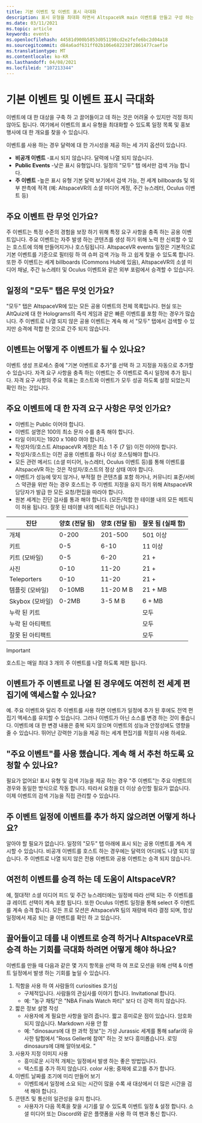 ```yaml
---
title: 기본 이벤트 및 이벤트 표시 극대화
description: 표시 유형을 최대화 하면서 AltspaceVR main 이벤트를 만들고 구성 하는 방법에 대해 알아봅니다.
ms.date: 03/11/2021
ms.topic: article
keywords: events
ms.openlocfilehash: 44581d900b5853d051198cd2e2fefe6bc2d04a18
ms.sourcegitcommit: d84a6adf631ff02b106e682238f2861477caef1e
ms.translationtype: MT
ms.contentlocale: ko-KR
ms.lasthandoff: 04/08/2021
ms.locfileid: "107213344"
---
```

# <a name="main-events-and-maximizing-event-visibility"></a>기본 이벤트 및 이벤트 표시 극대화

이벤트에 대 한 대상을 구축 하 고 끌어들이고 데 하는 것은 어려울 수 있지만 걱정 하지 않아도 됩니다. 여기에서 이벤트의 표시 유형을 최대화할 수 있도록 일정 목록 및 홍보 행사에 대 한 개요를 찾을 수 있습니다.

이벤트를 사용 하는 경우 달력에 대 한 가시성을 제공 하는 세 가지 옵션이 있습니다.

* **비공개 이벤트** -표시 되지 않습니다. 달력에 나열 되지 않습니다.
* **Public Events** -낮은 표시 유형입니다. 일정의 "모두" 탭 에서만 검색 가능 합니다.
* **주 이벤트** -높은 표시 유형 기본 달력 보기에서 검색 가능, 전 세계 billboards 및 외부 판촉에 적격 (예: AltspaceVR의 소셜 미디어 계정, 주간 뉴스레터, Oculus 이벤트 등)

## <a name="what-are-main-events"></a>주요 이벤트 란 무엇 인가요?

주 이벤트는 특정 수준의 경험을 보장 하기 위해 특정 요구 사항을 충족 하는 공용 이벤트입니다. 주요 이벤트는 자주 발생 하는 콘텐츠를 생성 하기 위해 노력 한 신뢰할 수 있는 호스트에 의해 만들어지거나 호스팅됩니다. AltspaceVR events 일정은 기본적으로 기본 이벤트를 기준으로 필터링 하 여 슈퍼 검색 가능 하 고 쉽게 찾을 수 있도록 합니다. 또한 주 이벤트는 세계 billboards (Commons Hub에 있음), AltspaceVR의 소셜 미디어 채널, 주간 뉴스레터 및 Oculus 이벤트와 같은 외부 포럼에서 승격할 수 있습니다.

## <a name="what-is-the-all-tab-of-the-calendar"></a>일정의 "모두" 탭은 무엇 인가요?

"모두" 탭은 AltspaceVR에 있는 모든 공용 이벤트의 전체 목록입니다. 현실 또는 AltQuiz에 대 한 Holograms의 즉석 게임과 같은 빠른 이벤트를 포함 하는 경우가 많습니다. 주 이벤트로 나열 되지 않은 공용 이벤트는 계속 해 서 "모두" 탭에서 검색할 수 있지만 승격에 적합 한 것으로 간주 되지 않습니다.

## <a name="how-can-my-event-become-a-main-event"></a>이벤트는 어떻게 주 이벤트가 될 수 있나요?

이벤트 생성 프로세스 중에 "기본 이벤트로 추가"를 선택 하 고 지정을 자동으로 추가할 수 있습니다. 자격 요구 사항을 충족 하는 이벤트는 주 이벤트로 즉시 일정에 추가 됩니다. 자격 요구 사항의 주요 목표는 호스트와 이벤트가 모두 성공 하도록 설정 되었는지 확인 하는 것입니다.

## <a name="what-are-the-eligibility-requirements-for-main-events"></a>주요 이벤트에 대 한 자격 요구 사항은 무엇 인가요?

* 이벤트는 Public 이어야 합니다.
* 이벤트 설명은 100의 최소 문자 수를 충족 해야 합니다.
* 타일 이미지는 1920 x 1080 여야 합니다.
* 작성자의/호스트 AltspaceVR 계정은 최소 1 주 (7 일) 이전 이어야 합니다.
* 작성자/호스트는 이전 공용 이벤트를 하나 이상 호스팅해야 합니다.
* 모든 관련 메서드 (소셜 미디어, 뉴스레터, Oculus 이벤트 등)를 통해 이벤트를 AltspaceVR 하는 것은 작성자/호스트의 정상 상태 여야 합니다.
* 이벤트가 성능에 맞지 않거나, 부적절 한 콘텐츠를 포함 하거나, 커뮤니티 표준/서비스 약관을 위반 하는 경우 호스트는 주 이벤트 지정을 유지 하기 위해 AltspaceVR 담당자가 발급 한 모든 요청/편집을 따라야 합니다.
* 원본 세계는 진단 검사를 통과 해야 합니다. (모든/적합 한 테이블 내의 모든 메트릭이 허용 됩니다. 잘못 된 테이블 내의 메트릭은 아닙니다.)

| 진단 | 양호 (전달 됨) | 양호 (전달 됨) | 잘못 됨 (실패 함) |
|---|---|---|---|
| 개체 | 0-200 | 201-500 | 501 이상 |
| 키트 | 0-5 | 6-10 | 11 이상 |
| 키트 (모바일) | 0-5 | 6-20 | 21 + |
| 사진 | 0-10 | 11-20 | 21 + |
| Teleporters | 0-10 | 11-20 | 21 + |
| 템플릿 (모바일) | 0-10MB | 11-20 M B | 21 + MB |
| Skybox (모바일) | 0-2MB | 3-5 M B | 6 + MB |
| 누락 된 키트 |  |  | 모두 |
| 누락 된 아티팩트 |  |  | 모두 |
| 잘못 된 아티팩트 |  |  | 모두 |

> [!IMPORTANT]
> 호스트는 매일 최대 3 개의 주 이벤트를 나열 하도록 제한 됩니다.  

## <a name="will-i-still-have-access-to-the-world-editor-if-my-event-is-listed-as-a-main-event"></a>이벤트가 주 이벤트로 나열 된 경우에도 여전히 전 세계 편집기에 액세스할 수 있나요?

예. 주요 이벤트와 달리 주 이벤트를 사용 하면 이벤트가 일정에 추가 된 후에도 전역 편집기 액세스를 유지할 수 있습니다. 그러나 이벤트가 아닌 소스를 변경 하는 것이 좋습니다. 이벤트에 대 한 변경 내용은 중복 되지 않으며 이벤트의 성능과 안정성에도 영향을 줄 수 있습니다. 뛰어난 강력한 기능을 제공 하는 세계 편집기를 적절히 사용 하세요.

## <a name="you-used-to-have-featured-events-can-i-still-request-to-be-featured"></a>"주요 이벤트"를 사용 했습니다. 계속 해 서 추천 하도록 요청할 수 있나요?

필요가 없어요! 표시 유형 및 검색 기능을 제공 하는 경우 "주 이벤트"는 주요 이벤트의 경우와 동일한 방식으로 작동 합니다. 따라서 요청을 더 이상 승인할 필요가 없습니다. 이제 이벤트의 검색 기능을 직접 관리할 수 있습니다.

## <a name="what-if-i-dont-want-to-add-my-event-to-the-main-events-calendar"></a>주 이벤트 일정에 이벤트를 추가 하지 않으려면 어떻게 하나요?

알아야 할 필요가 없습니다. 일정의 "모두" 탭 아래에 표시 되는 공용 이벤트를 계속 게시할 수 있습니다. 비공개 이벤트를 호스트 하는 경우에는 달력의 어디에도 나열 되지 않습니다. 주 이벤트로 나열 되지 않은 전용 이벤트와 공용 이벤트는 승격 되지 않습니다.

## <a name="will-altspacevr-still-help-promote-my-events"></a>여전히 이벤트를 승격 하는 데 도움이 AltspaceVR?

예, 절대적! 소셜 미디어 피드 및 주간 뉴스레터에는 일정에 따라 선택 되는 주 이벤트를 큐 레이트 선택이 계속 포함 됩니다. 또한 Oculus 이벤트 일정을 통해 select 주 이벤트를 계속 승격 합니다. 모든 프로 모션은 AltspaceVR 팀의 재량에 따라 결정 되며, 항상 일정에서 제공 되는 쿨 이벤트를 확인 하 고 있습니다.

## <a name="how-can-i-maximize-my-chances-of-attracting-a-large-audience-to-my-event-or-being-promoted-by-altspacevr"></a>끌어들이고 데를 내 이벤트로 승격 하거나 AltspaceVR로 승격 하는 기회를 극대화 하려면 어떻게 해야 하나요?

이벤트를 만들 때 다음과 같은 몇 가지 항목을 선택 하 여 프로 모션을 위해 선택 & 이벤트 일정에서 발생 하는 기회를 높일 수 있습니다.

1. 직함을 사용 하 여 사람들의 curiosities 호기심
    * 구체적입니다. 사람들의 관심사를 이야기 합니다. Invitational 합니다.
    * 예: "농구 채팅"은 "NBA Finals Watch 파티" 보다 더 강력 하지 않습니다.
2. 짧은 정보 설명 작성
    * 사용자에 게 필요한 사항을 알려 줍니다. 짧고 흥미로운 점이 있습니다. 암호화 되지 않습니다. Markdown 사용 안 함
    * 예: "dinosaurs에 대 한 과학 정보"는 가상 Jurassic 세계를 통해 safari와 유사한 탐험에서 "Ross Geller에 참여" 하는 것 보다 흥미롭습니다. 로밍 dinosaurs에 대해 알아보세요. "
3. 사용자 지정 이미지 사용
    * 흥미로운 시각적 개체는 일정에서 발생 하는 좋은 방법입니다.
    * 텍스트를 추가 하지 않습니다. color 사용; 중재에 로고를 추가 합니다.
4. 이벤트 날짜를 조기에 미리 만들어 보기
    * 이벤트에서 일정에 소요 되는 시간이 많을 수록 새 대상에서 더 많은 시간을 검색 해야 합니다.
5. 콘텐츠 및 통신의 일관성을 유지 합니다.
    * 사용자가 다음 목록을 찾을 시기를 알 수 있도록 이벤트 일정 & 설정 합니다. 소셜 미디어 또는 Discord와 같은 플랫폼을 사용 하 여 팬과 통신 합니다.